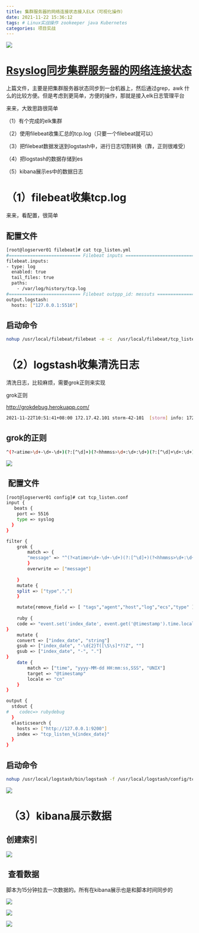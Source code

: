 ```yaml
---
title: 集群服务器的网络连接状态接入ELK（可视化操作）
date: 2021-11-22 15:36:12
tags: # Linux实战操作 zookeeper java Kubernetes
categories: 项目实战
---
```


<!--more-->

![](https://img-blog.csdnimg.cn/f0d382ca74a74af2b711e7e8e8a4a5cb.png?x-oss-process=image/watermark,type_ZHJvaWRzYW5zZmFsbGJhY2s,shadow_50,text_Q1NETiBA5Y2X5a6r5LmY6aOO,size_20,color_FFFFFF,t_70,g_se,x_16)

# [Rsyslog同步集群服务器的网络连接状态](https://blog.csdn.net/heian_99/article/details/121432620)

上篇文件，主要是把集群服务器状态同步到一台机器上，然后通过grep，awk 什么的比较方便。但是考虑到更简单，方便的操作，那就是接入elk日志管理平台

来来，大致思路很简单

（1）有个完成的elk集群

（2）使用filebeat收集汇总的tcp.log（只要一个filebeat就可以）

（3）把filebeat数据发送到logstash中，进行日志切割转换（靠，正则很难受）

（4）把logstash的数据存储到es

（5）kibana展示es中的数据日志

# （1）filebeat收集tcp.log

来来，看配置，很简单

## 配置文件

```bash
[root@logserver01 filebeat]# cat tcp_listen.yml 
#=========================== Filebeat inputs =============================
filebeat.inputs:
- type: log
  enabled: true
  tail_files: true
  paths:
    - /var/log/history/tcp.log
#=========================== Filebeat outppp_id: messuts =============================
output.logstash:
  hosts: ["127.0.0.1:5516"]

```

## 启动命令

```bash
nohup /usr/local/filebeat/filebeat -e -c  /usr/local/filebeat/tcp_listen.yml -path.data=/usr/local/filebeat/tcp_listen &
```

# （2）logstash收集清洗日志

清洗日志，比较麻烦，需要grok正则来实现

grok正则

<http://grokdebug.herokuapp.com/>

```bash
2021-11-22T10:51:41+08:00 172.17.42.101 storm-42-101  [storm] info: 172.21.5.22 ESTABLISHED 1
```

## grok的正则

```bash
^(?<atime>\d+-\d+-\d+)(?:[^\d]+)(?<hhmmss>\d+:\d+:\d+)(?:[^\d]+\d+:\d+)(?:\s+)(?<hostip>\d+\.\d+\.\d+\.\d+)(?:\s)(?<hostname>[^ ]+)(?:\s+)(?<hostuser>[^ ]+)(?:\s+)(?<names>[^ ]+)(?:\s)%{HOSTNAME:connect_IP}(?:\s)(?<connect_state>[^ ]+)(?:\s)%{HOSTNAME:connect_num}
```

![](https://img-blog.csdnimg.cn/c088ea0d45314ae6a0ce377cd9e5e697.png?x-oss-process=image/watermark,type_ZHJvaWRzYW5zZmFsbGJhY2s,shadow_50,text_Q1NETiBA5Y2X5a6r5LmY6aOO,size_20,color_FFFFFF,t_70,g_se,x_16)

##  配置文件

```bash
[root@logserver01 config]# cat tcp_listen.conf 
input {
   beats {
    port => 5516
    type => syslog
  }
}

filter {
    grok {
        match => { 
		"message" => "^(?<atime>\d+-\d+-\d+)(?:[^\d]+)(?<hhmmss>\d+:\d+:\d+)(?:[^\d]+\d+:\d+)(?:\s+)(?<hostip>\d+\.\d+\.\d+\.\d+)(?:\s)(?<hostname>[^ ]+)(?:\s+)(?<hostuser>[^ ]+)(?:\s+)(?<names>[^ ]+)(?:\s)%{HOSTNAME:connect_IP}(?:\s)(?<connect_state>[^ ]+)(?:\s)%{HOSTNAME:connect_num}"
		}
		overwrite => ["message"]
		
    }
	mutate {  
	split => ["type",","]     
	}

    mutate{remove_field => [ "tags","agent","host","log","ecs","type" ]}
	
	ruby { 
    code => "event.set('index_date', event.get('@timestamp').time.localtime + 8*60*60)" 
} 
	mutate { 
    convert => ["index_date", "string"] 
    gsub => ["index_date", "-\d{2}T([\S\s]*?)Z", ""] 
    gsub => ["index_date", "-", "."] 
}  
	date {
        match => ["time", "yyyy-MM-dd HH:mm:ss,SSS", "UNIX"]
        target => "@timestamp"
        locale => "cn"
    }
}

output {
  stdout {
#    codec=> rubydebug
  }
  elasticsearch {
    hosts => ["http://127.0.0.1:9200"]
    index => "tcp_listen_%{index_date}"
  }
}

```

## 启动命令

```bash
nohup /usr/local/logstash/bin/logstash -f /usr/local/logstash/config/tcp_listen.conf --path.data=/usr/local/logstash/data/tcp_listen &
```

![](https://img-blog.csdnimg.cn/ea84829a4e714484a236960efe963572.png?x-oss-process=image/watermark,type_ZHJvaWRzYW5zZmFsbGJhY2s,shadow_50,text_Q1NETiBA5Y2X5a6r5LmY6aOO,size_20,color_FFFFFF,t_70,g_se,x_16)

#  （3）kibana展示数据

## 创建索引

![](https://img-blog.csdnimg.cn/08e1fd28fc304fae98021a42818ac2e2.png?x-oss-process=image/watermark,type_ZHJvaWRzYW5zZmFsbGJhY2s,shadow_50,text_Q1NETiBA5Y2X5a6r5LmY6aOO,size_20,color_FFFFFF,t_70,g_se,x_16)

##  查看数据

脚本为15分钟拉去一次数据的。所有在kibana展示也是和脚本时间同步的 

![](https://img-blog.csdnimg.cn/0df915317d564e6b9202788e3bd7d783.png?x-oss-process=image/watermark,type_ZHJvaWRzYW5zZmFsbGJhY2s,shadow_50,text_Q1NETiBA5Y2X5a6r5LmY6aOO,size_20,color_FFFFFF,t_70,g_se,x_16)

![](https://img-blog.csdnimg.cn/f0d382ca74a74af2b711e7e8e8a4a5cb.png?x-oss-process=image/watermark,type_ZHJvaWRzYW5zZmFsbGJhY2s,shadow_50,text_Q1NETiBA5Y2X5a6r5LmY6aOO,size_20,color_FFFFFF,t_70,g_se,x_16)

![](https://img-blog.csdnimg.cn/07d4b6c2a5684582a567930301edfb08.png?x-oss-process=image/watermark,type_ZHJvaWRzYW5zZmFsbGJhY2s,shadow_50,text_Q1NETiBA5Y2X5a6r5LmY6aOO,size_20,color_FFFFFF,t_70,g_se,x_16)
